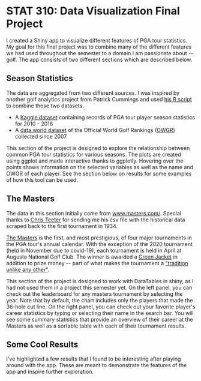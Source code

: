 # STAT 310: Data Visualization Final Project

I created a Shiny app to visualize different features of PGA tour statistics. My goal for this final project was to combine many of the different features we had used throughout the semester to a domain I am passionate about -- golf. The app consists of two different sections which are described below. 

## Season Statistics
 The data are aggregated from two different sources. I was inspired by another golf analytics project from Patrick Cummings and used [his R script](https://github.com/pwc2/pga-tour-shiny/blob/master/loadData.R) to combine these two datasets.
-   A [Kaggle dataset](https://www.kaggle.com/jmpark746/pga-tour-data-2010-2018) containing records of PGA tour player season statistics for 2010 - 2018
- A [data.world dataset](https://data.world/neilgallen/official-world-golf-ranking) of the Official World Golf Rankings ([OWGR](http://www.owgr.com/)) collected since 2007. 

This section of the project is designed to explore the relationship between common PGA tour statistics for various seasons. The plots are created using ggplot and made interactive thanks to ggplotly. Hovering over the points shows information on the selected variables as well as the name and OWGR of each player. See the section below on results for some examples of how this tool can be used. 

## The Masters
The data in this section initially come from www.masters.com/. Special thanks to [Chris Teeter](https://www.cteeter.ca/) for sending me his csv file with the historical data scraped back to the first tournament in 1934.

[The Masters](https://en.wikipedia.org/wiki/Masters_Tournament) is the first, and most prestigious, of four major tournaments in the PGA tour's annual calendar. With the exception of the 2020 tournament (held in November due to covid-19), each tournament is held in April at Augusta National Golf Club. The winner is awarded a [Green Jacket](https://en.wikipedia.org/wiki/Masters_Tournament#Green_jacket) in addition to prize money -- part of what makes the tournament a ["tradition unlike any other"](https://www.mandourlaw.com/blog/jim-nantz-phrase-a-tradition-unlike-any-other-becomes-a-trademark/#:~:text=recently%20filed%20two%20trademark%20applications,associated%20with%20the%20Masters%20Tournament.&text=CBS's%20Jim%20Nantz%20actually%20coined,broadcaster%20for%20the%20Masters%20Tournament.).

This section of the project is designed to work with DataTables in shiny, as I had not used them in a project this semester yet. On the left panel, you can check out the leaderboard for any masters tournament by selecting the year. Note that by default, the chart includes only the players that made the 36-hole cut line. On the right panel, you can check out your favorite player's career statistics by typing or selecting their name in the search bar. You will see some summary statistics that provide an overview of their career at the Masters as well as a sortable table with each of their tournament results.

## Some Cool Results
I've highlighted a few results that I found to be interesting after playing around with the app. These are meant to demonstrate the features of the app and inspire further exploration.
